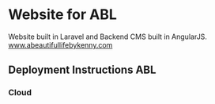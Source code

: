 # Website for ABL

Website built in Laravel and Backend CMS built in AngularJS. www.abeautifullifebykenny.com

## Deployment Instructions ABL

### Cloud

